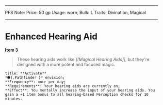 
---
PFS Note: 
Price: 50 gp
Usage: worn;
Bulk: L
Traits: Divination, Magical

---

# Enhanced Hearing Aid

**Item 3**

> These hearing aids work like *[[Magical Hearing Aids]]*, but they're designed with a more potent and focused magic.

```ad-embed-ability
title: **Activate**
*⭓{.Pathfinder }* envision; 
**Frequency**: once per day;
**Requirements**: Your hearing aids are currently on;
**Effect**: You mentally increase the input of your hearing aids. You gain a +1 item bonus to all hearing-based Perception checks for 10 minutes.

```
